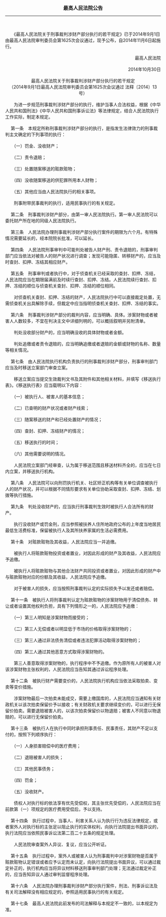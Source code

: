 <div id="div_content"><font color="#760026"></font> <p align="center"><b><font style="font-size:16px;" class="MTitle">最高人民法院公告</font></b></p><hr color="red"><br>
<br>
　　《最高人民法院关于刑事裁判涉财产部分执行的若干规定》已于2014年9月1日由最高人民法院审判委员会第1625次会议通过，现予公布，自2014年11月6日起施行。<br>
<br>
<div align="right">最高人民法院<br>
<br>
2014年10月30日<br>
</div><br>
<div align="center">最高人民法院关于刑事裁判涉财产部分执行的若干规定<br>
（2014年9月1日最高人民法院审判委员会第1625次会议通过 法释〔2014〕13号）<br>
</div><br>
　　为进一步规范刑事裁判涉财产部分的执行，维护当事人合法权益，根据《中华人民共和国刑法》《中华人民共和国刑事诉讼法》等法律规定，结合人民法院执行工作实际，制定本规定。<br>
<br>
<font class="TiaoNoA">　 第一条</font>　本规定所称刑事裁判涉财产部分的执行，是指发生法律效力的刑事裁判主文确定的下列事项的执行：<br>
<br>
　　（一）罚金、没收财产；<br>
<br>
　　（二）责令退赔；<br>
<br>
　　（三）处置随案移送的赃款赃物；<br>
<br>
　　（四）没收随案移送的供犯罪所用本人财物；<br>
<br>
　　（五）其他应当由人民法院执行的相关事项。<br>
<br>
　　刑事附带民事裁判的执行，适用民事执行的有关规定。<br>
<br><font class="TiaoNoA">　 第二条</font>　刑事裁判涉财产部分，由第一审人民法院执行。第一审人民法院可以委托财产所在地的同级人民法院执行。<br>
<br><font class="TiaoNoA">　 第三条</font>　人民法院办理刑事裁判涉财产部分执行案件的期限为六个月。有特殊情况需要延长的，经本院院长批准，可以延长。<br>
<br><font class="TiaoNoA">　 第四条</font>　人民法院刑事审判中可能判处被告人财产刑、责令退赔的，刑事审判部门应当依法对被告人的财产状况进行调查；发现可能隐匿、转移财产的，应当及时查封、扣押、冻结其相应财产。<br>
<br><font class="TiaoNoA">　 第五条</font>　刑事审判或者执行中，对于侦查机关已经采取的查封、扣押、冻结，人民法院应当在期限届满前及时续行查封、扣押、冻结。人民法院续行查封、扣押、冻结的顺位与侦查机关查封、扣押、冻结的顺位相同。<br>
<br>
　　对侦查机关查封、扣押、冻结的财产，人民法院执行中可以直接裁定处置，无需侦查机关出具解除手续，但裁定中应当指明侦查机关查封、扣押、冻结的事实。<br>
<br><font class="TiaoNoA">　 第六条</font>　刑事裁判涉财产部分的裁判内容，应当明确、具体。涉案财物或者被害人人数较多，不宜在判决主文中详细列明的，可以概括叙明并另附清单。<br>
<br>
　　判处没收部分财产的，应当明确没收的具体财物或者金额。<br>
<br>
　　判处追缴或者责令退赔的，应当明确追缴或者退赔的金额或财物的名称、数量等相关情况。<br>
<br><font class="TiaoNoA">　 第七条</font>　由人民法院执行机构负责执行的刑事裁判涉财产部分，刑事审判部门应当及时移送立案部门审查立案。<br>
<br>
　　移送立案应当提交生效裁判文书及其附件和其他相关材料，并填写《移送执行表》。《移送执行表》应当载明以下内容：<br>
<br>
　　（一）被执行人、被害人的基本信息；<br>
<br>
　　（二）已查明的财产状况或者财产线索；<br>
<br>
　　（三）随案移送的财产和已经处置财产的情况；<br>
<br>
　　（四）查封、扣押、冻结财产的情况；<br>
<br>
　　（五）移送执行的时间；<br>
<br>
　　（六）其他需要说明的情况。<br>
<br>
　　人民法院立案部门经审查，认为属于移送范围且移送材料齐全的，应当在七日内立案，并移送执行机构。<br>
<br><font class="TiaoNoA">　 第八条</font>　人民法院可以向刑罚执行机关、社区矫正机构等有关单位调查被执行人的财产状况，并可以根据不同情形要求有关单位协助采取查封、扣押、冻结、划拨等执行措施。<br>
<br><font class="TiaoNoA">　 第九条</font>　判处没收财产的，应当执行刑事裁判生效时被执行人合法所有的财产。<br>
<br>
　　执行没收财产或罚金刑，应当参照被扶养人住所地政府公布的上年度当地居民最低生活费标准，保留被执行人及其所扶养家属的生活必需费用。<br>
<br><font class="TiaoNoA">　 第十条</font>　对赃款赃物及其收益，人民法院应当一并追缴。<br>
<br>
　　被执行人将赃款赃物投资或者置业，对因此形成的财产及其收益，人民法院应予追缴。<br>
<br>
　　被执行人将赃款赃物与其他合法财产共同投资或者置业，对因此形成的财产中与赃款赃物对应的份额及其收益，人民法院应予追缴。<br>
<br>
　　对于被害人的损失，应当按照刑事裁判认定的实际损失予以发还或者赔偿。<br>
<br><font class="TiaoNoA">　 第十一条</font>　被执行人将刑事裁判认定为赃款赃物的涉案财物用于清偿债务、转让或者设置其他权利负担，具有下列情形之一的，人民法院应予追缴：<br>
<br>
　　（一）第三人明知是涉案财物而接受的；<br>
<br>
　　（二）第三人无偿或者以明显低于市场的价格取得涉案财物的；<br>
<br>
　　（三）第三人通过非法债务清偿或者违法犯罪活动取得涉案财物的；<br>
<br>
　　（四）第三人通过其他恶意方式取得涉案财物的。<br>
<br>
　　第三人善意取得涉案财物的，执行程序中不予追缴。作为原所有人的被害人对该涉案财物主张权利的，人民法院应当告知其通过诉讼程序处理。<br>
<br><font class="TiaoNoA">　 第十二条</font>　被执行财产需要变价的，人民法院执行机构应当依法采取拍卖、变卖等变价措施。<br>
<br>
　　涉案财物最后一次拍卖未能成交，需要上缴国库的，人民法院应当通知有关财政机关以该次拍卖保留价予以接收；有关财政机关要求继续变价的，可以进行无保留价拍卖。需要退赔被害人的，以该次拍卖保留价以物退赔；被害人不同意以物退赔的，可以进行无保留价拍卖。<br>
<br><font class="TiaoNoA">　 第十三条</font>　被执行人在执行中同时承担刑事责任、民事责任，其财产不足以支付的，按照下列顺序执行：<br>
<br>
　　（一）人身损害赔偿中的医疗费用；<br>
<br>
　　（二）退赔被害人的损失；<br>
<br>
　　（三）其他民事债务；<br>
<br>
　　（四）罚金；<br>
<br>
　　（五）没收财产。<br>
<br>
　　债权人对执行标的依法享有优先受偿权，其主张优先受偿的，人民法院应当在前款第（一）项规定的医疗费用受偿后，予以支持。<br>
<br><font class="TiaoNoA">　 第十四条</font>　执行过程中，当事人、利害关系人认为执行行为违反法律规定，或者案外人对执行标的主张足以阻止执行的实体权利，向执行法院提出书面异议的，执行法院应当依照民事诉讼法第二百二十五条的规定处理。<br>
<br>
　　人民法院审查案外人异议、复议，应当公开听证。<br>
<br><font class="TiaoNoA">　 第十五条</font>　执行过程中，案外人或被害人认为刑事裁判中对涉案财物是否属于赃款赃物认定错误或者应予认定而未认定，向执行法院提出书面异议，可以通过裁定补正的，执行机构应当将异议材料移送刑事审判部门处理；无法通过裁定补正的，应当告知异议人通过审判监督程序处理。<br>
<br><font class="TiaoNoA">　 第十六条</font>　人民法院办理刑事裁判涉财产部分执行案件，刑法、刑事诉讼法及有关司法解释没有相应规定的，参照适用民事执行的有关规定。<br>
<br><font class="TiaoNoA">　 第十七条</font>　最高人民法院此前发布的司法解释与本规定不一致的，以本规定为准。<br>
<br><br>
</div>